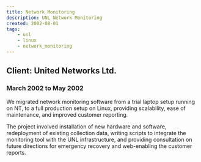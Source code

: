 ```yaml
---
title: Network Monitoring
description: UNL Network Monitoring
created: 2002-08-01
tags:
    - unl
    - linux
    - network_monitoring
---
```

## Client: United Networks Ltd.
### March 2002 to May 2002

We migrated network monitoring software from a trial
laptop setup running on NT, to a full production setup on Linux, providing
scalability, ease of maintenance, and improved customer reporting.
<!--more-->

The project involved installation of new hardware and software, redeployment
of existing collection data, writing scripts to integrate the monitoring tool
with the UNL infrastructure, and providing consultation on future directions
for emergency recovery and web-enabling the customer reports.
